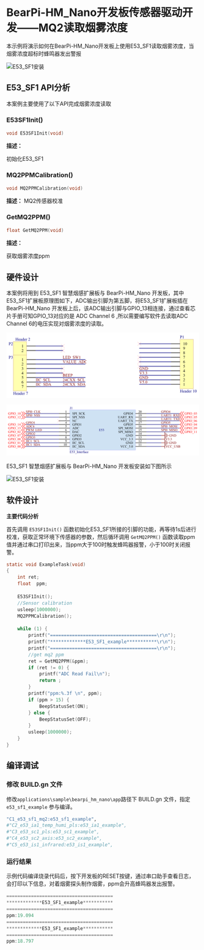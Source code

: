 # BearPi-HM_Nano开发板传感器驱动开发——MQ2读取烟雾浓度
本示例将演示如何在BearPi-HM_Nano开发板上使用E53_SF1读取烟雾浓度，当烟雾浓度超标时蜂鸣器发出警报

![E53_SF1安装](../../docs/figures/C1_e53_sf1_mq2/E53_SF1安装.png "E53_SF1安装")
## E53_SF1 API分析
本案例主要使用了以下API完成烟雾浓度读取
### E53SF1Init()
```C
void E53SF1Init(void)
```
 **描述：**

初始化E53_SF1

### MQ2PPMCalibration()
```C
void MQ2PPMCalibration(void)
```
 **描述：**
MQ2传感器校准
### GetMQ2PPM()
```C
float GetMQ2PPM(void)
```
 **描述：**

获取烟雾浓度ppm


## 硬件设计
本案例将用到 E53_SF1 智慧烟感扩展板与 BearPi-HM_Nano 开发板，其中E53_SF1扩展板原理图如下，ADC输出引脚为第五脚，将E53_SF1扩展板插在 BearPi-HM_Nano 开发板上后，该ADC输出引脚与GPIO_13相连接，通过查看芯片手册可知GPIO_13对应的是 ADC Channel 6 ,所以需要编写软件去读取ADC Channel 6的电压实现对烟雾浓度的读取。

![E53_SF1接口](../../docs/figures/C1_e53_sf1_mq2/E53_SF1接口.png "E53_SF1接口")

![E53接口电路](../../docs/figures/C1_e53_sf1_mq2/E53接口电路.png "E53接口电路")

E53_SF1 智慧烟感扩展板与 BearPi-HM_Nano 开发板安装如下图所示

![E53_SF1安装](../../docs/figures/C1_e53_sf1_mq2/E53_SF1安装.png "E53_SF1安装")

## 软件设计

**主要代码分析**


首先调用 `E53SF1Init()` 函数初始化E53_SF1所接的引脚的功能，再等待1s后进行校准，获取正常环境下传感器的参数，然后循环调用 `GetMQ2PPM()` 函数读取ppm值并通过串口打印出来，当ppm大于100时触发蜂鸣器报警，小于100时关闭报警。

```C
static void ExampleTask(void)
{
    int ret;
    float  ppm;
    
    E53SF1Init();
    //Sensor calibration
    usleep(1000000);        
    MQ2PPMCalibration();  
    
    while (1) {
        printf("=======================================\r\n");
        printf("*************E53_SF1_example***********\r\n");
        printf("=======================================\r\n");
        //get mq2 ppm
        ret = GetMQ2PPM(&ppm);
        if (ret != 0) {
            printf("ADC Read Fail\n");
            return ;
        }
        printf("ppm:%.3f \n", ppm);
        if (ppm > 15) {
            BeepStatusSet(ON);
        } else {
            BeepStatusSet(OFF);
        }
        usleep(1000000);                          
    } 
}
```



## 编译调试

### 修改 BUILD.gn 文件
修改`applications\sample\bearpi_hm_nano\app`路径下 BUILD.gn 文件，指定 `e53_sf1_example` 参与编译。
```r
"C1_e53_sf1_mq2:e53_sf1_example",
#"C2_e53_ia1_temp_humi_pls:e53_ia1_example",
#"C3_e53_sc1_pls:e53_sc1_example",
#"C4_e53_sc2_axis:e53_sc2_example",
#"C5_e53_is1_infrared:e53_is1_example",
```

    


### 运行结果

示例代码编译烧录代码后，按下开发板的RESET按键，通过串口助手查看日志，会打印以下信息，对着烟雾探头制作烟雾，ppm会升高蜂鸣器发出报警。
```c
=======================================
*************E53_SF1_example***********
=======================================
ppm:19.094 
=======================================
*************E53_SF1_example***********
=======================================
ppm:18.797 
```


